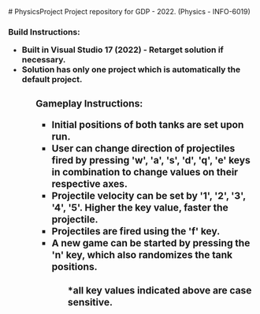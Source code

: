 <?xml version = "1.0" encoding = "UTF-8">
# PhysicsProject
	Project repository for GDP - 2022. (Physics - INFO-6019)
	
<h3> Build Instructions:
    <ul>
      <li> Built in Visual Studio 17 (2022) - Retarget solution if necessary.
      <li> Solution has only one project which is automatically the default project.
    <ul />
	
<h3> Gameplay Instructions:
    <ul>
	<li> Initial positions of both tanks are set upon run.
	<li> User can change direction of projectiles fired by pressing 'w', 'a', 's', 'd', 'q', 'e' keys in combination to change values on their respective axes.
	<li> Projectile velocity can be set by '1', '2', '3', '4', '5'. Higher the key value, faster the projectile.
	<li> Projectiles are fired using the 'f' key.
	<li> A new game can be started by pressing the 'n' key, which also randomizes the tank positions.
    <ul />
	
	<br/> *all key values indicated above are case sensitive.
